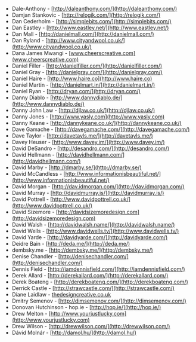  * Dale-Anthony - [http://daleanthony.com/](http://daleanthony.com/)
 * Damjan Stankovic - [http://relogik.com/](http://relogik.com/)
 * Dan Cederholm - [http://simplebits.com/](http://simplebits.com/)
 * Dan Eastley - [http://www.eastley.net/](http://www.eastley.net/)
 * Dan Mall - [http://danielmall.com/](http://danielmall.com/)
 * Dan Ryland - [http://www.cityandwool.co.uk/](http://www.cityandwool.co.uk/)
 * Dana James Mwangi - [www.cheerscreative.com](www.cheerscreative.com)
 * Daniel Filler - [http://danielfiller.com/](http://danielfiller.com/)
 * Daniel Gray - [http://danielgray.com/](http://danielgray.com/)
 * Daniel Haire - [http://www.haire.co](http://www.haire.co)
 * Daniel Martin - [http://danielmart.in/](http://danielmart.in/)
 * Daniel Ryan - [http://dryan.com/](http://dryan.com/)
 * Danny Diablo - [http://www.dannydiablo.de/](http://www.dannydiablo.de/)
 * Danny John Law - [http://djlaw.co.uk/](http://djlaw.co.uk/)
 * Danny Jones - [http://www.yasly.com](http://www.yasly.com)
 * Danny Keane - [http://dannykeane.co.uk/](http://dannykeane.co.uk/)
 * Dave Gamache - [http://davegamache.com/](http://davegamache.com/)
 * Dave Taylor - [http://davetayls.me/](http://davetayls.me/)
 * Davey Heuser - [http://www.davey.im/](http://www.davey.im/)
 * David DeSandro - [http://desandro.com/](http://desandro.com/)
 * David Hellmann - [http://davidhellmann.com/](http://davidhellmann.com/)
 * David Marby - [http://dmarby.se/](http://dmarby.se/)
 * David McCandless - [http://www.informationisbeautiful.net/](http://www.informationisbeautiful.net/)
 * David Morgan - [http://dav.idmorgan.com/](http://dav.idmorgan.com/)
 * David Murray - [http://davidmurray.is/](http://davidmurray.is/)
 * David Pottrell - [http://www.davidpottrell.co.uk/](http://www.davidpottrell.co.uk/)
 * David Sizemore - [http://davidsizemoredesign.com](http://davidsizemoredesign.com)
 * David Walsh - [http://davidwalsh.name/](http://davidwalsh.name/)
 * David Wells - [http://www.davidwells.tv/](http://www.davidwells.tv/)
 * David Yarde - [http://davidyarde.com/](http://davidyarde.com/)
 * Deidre Bain - [http://deda.me/](http://deda.me/)
 * dembsky.me - [http://dembsky.me/](http://dembsky.me/)
 * Denise Chandler - [http://denisechandler.com/](http://denisechandler.com/)
 * Dennis Field - [http://iamdennisfield.com/](http://iamdennisfield.com/)
 * Derek Allard - [http://derekallard.com/](http://derekallard.com/)
 * Derek Boateng - [http://derekboateng.com/](http://derekboateng.com/)
 * Derrick Castle - [http://strawcastle.com/](http://strawcastle.com/)
 * Diane Laidlaw - [thedesigncreative.co.uk](thedesigncreative.co.uk)
 * Dmitry Semenov - [http://dimsemenov.com/](http://dimsemenov.com/)
 * Donovan Hutchinson - hop.ie - [http://hop.ie/](http://hop.ie/)
 * Drew Melton - [http://www.yourjustlucky.com](http://www.yourjustlucky.com)
 * Drew Wilson - [http://drewwilson.com/](http://drewwilson.com/)
 * Dávid Molnár - [http://damol.hu/](http://damol.hu/)